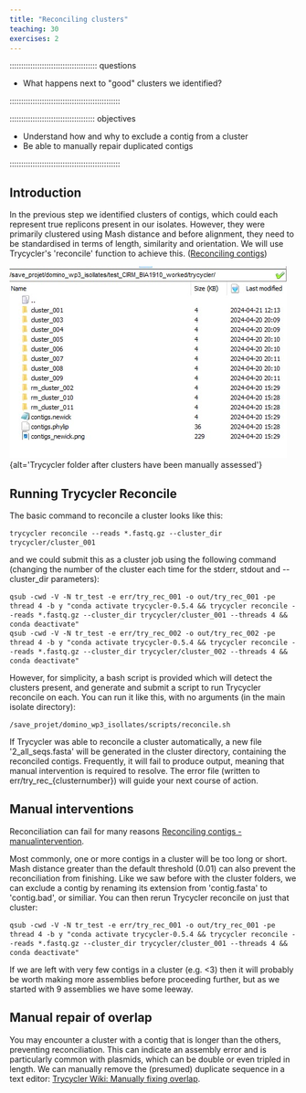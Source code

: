 ```yaml
---
title: "Reconciling clusters"
teaching: 30
exercises: 2
---
```


:::::::::::::::::::::::::::::::::::::: questions 

- What happens next to "good" clusters we identified?

::::::::::::::::::::::::::::::::::::::::::::::::

::::::::::::::::::::::::::::::::::::: objectives

- Understand how and why to exclude a contig from a cluster
- Be able to manually repair duplicated contigs

::::::::::::::::::::::::::::::::::::::::::::::::

## Introduction

In the previous step we identified clusters of contigs, which could each represent true replicons present in our isolates. However, they were primarily clustered using Mash distance and before alignment, they need to be standardised in terms of length, similarity and orientation. We will use Trycycler's 'reconcile' function to achieve this.
([Reconciling contigs](https://github.com/rrwick/Trycycler/wiki/Reconciling-contigs))

![Trycycler folder after clusters have been manually assessed](fig/folder4.jpg){alt='Trycycler folder after clusters have been manually assessed'}

## Running Trycycler Reconcile

The basic command to reconcile a cluster looks like this:
```
trycycler reconcile --reads *.fastq.gz --cluster_dir trycycler/cluster_001 
```
and we could submit this as a cluster job using the following command (changing the number of the cluster each time for the stderr, stdout and --cluster_dir parameters):
```
qsub -cwd -V -N tr_test -e err/try_rec_001 -o out/try_rec_001 -pe thread 4 -b y "conda activate trycycler-0.5.4 && trycycler reconcile --reads *.fastq.gz --cluster_dir trycycler/cluster_001 --threads 4 && conda deactivate"
qsub -cwd -V -N tr_test -e err/try_rec_002 -o out/try_rec_002 -pe thread 4 -b y "conda activate trycycler-0.5.4 && trycycler reconcile --reads *.fastq.gz --cluster_dir trycycler/cluster_002 --threads 4 && conda deactivate"
```
However, for simplicity, a bash script is provided which will detect the clusters present, and generate and submit a script to run Trycycler reconcile on each. You can run it like this, with no arguments (in the main isolate directory):
```
/save_projet/domino_wp3_isollates/scripts/reconcile.sh
```
If Trycycler was able to reconcile a cluster automatically, a new file '2_all_seqs.fasta' will be generated in the cluster directory, containing the reconciled contigs. Frequently, it will fail to produce output, meaning that manual intervention is required to resolve. The error file (written to err/try_rec_{clusternumber}) will guide your next course of action.

## Manual interventions

Reconciliation can fail for many reasons [Reconciling contigs - manualintervention](https://github.com/rrwick/Trycycler/wiki/Reconciling-contigs#manual-intervention).

Most commonly, one or more contigs in a cluster will be too long or short. Mash distance greater than the default threshold (0.01) can also prevent the reconciliation from finishing. Like we saw before with the cluster folders, we can exclude a contig by renaming its extension from 'contig.fasta' to 'contig.bad', or similiar. You can then rerun Trycycler reconcile on just that cluster:
```
qsub -cwd -V -N tr_test -e err/try_rec_001 -o out/try_rec_001 -pe thread 4 -b y "conda activate trycycler-0.5.4 && trycycler reconcile --reads *.fastq.gz --cluster_dir trycycler/cluster_001 --threads 4 && conda deactivate"
```
If we are left with very few contigs in a cluster (e.g. <3) then it will probably be worth making more assemblies before proceeding further, but as we started with 9 assemblies we have some leeway.

## Manual repair of overlap

You may encounter a cluster with a contig that is longer than the others, preventing reconciliation. This can indicate an assembly error and is particularly common with plasmids, which can be double or even tripled in length. We can manually remove the (presumed) duplicate sequence in a text editor: [Trycycler Wiki: Manually fixing overlap](https://github.com/rrwick/Trycycler/wiki/FAQ-and-miscellaneous-tips#manually-fixing-overlap).





[r-markdown]: https://rmarkdown.rstudio.com/
